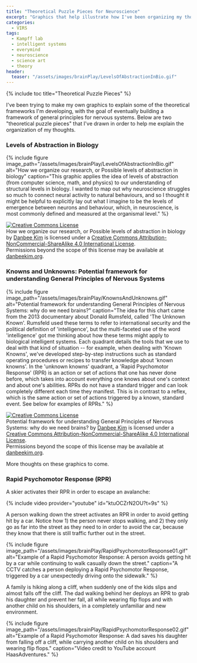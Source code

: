 ```yaml
---
title: "Theoretical Puzzle Pieces for Neuroscience"
excerpt: "Graphics that help illustrate how I've been organizing my thoughts about neuroscience"
categories:
  - VIRS
tags:
  - Kampff lab
  - intelligent systems
  - everymind
  - neuroscience
  - science art
  - theory
header: 
  teaser: "/assets/images/brainPlay/LevelsOfAbstractionInBio.gif"
---
```

{% include toc title="Theoretical Puzzle Pieces" %}

I've been trying to make my own graphics to explain some of the theoretical frameworks I'm developing, with the goal of eventually building a framework of general principles for nervous systems. Below are two "theoretical puzzle pieces" that I've drawn in order to help me explain the organization of my thoughts. 

### Levels of Abstraction in Biology

{% include figure image_path="/assets/images/brainPlay/LevelsOfAbstractionInBio.gif" alt="How we organize our research, or Possible levels of abstraction in biology" caption="This graphic applies the idea of levels of abstraction (from computer science, math, and physics) to our understanding of structural levels in biology. I wanted to map out why neuroscience struggles so much to connect neural activity to natural behaviours, and so I thought it might be helpful to explicitly lay out what I imagine to be the levels of emergence between neurons and behaviour, which, in neuroscience, is most commonly defined and measured at the organismal level." %}

<a rel="license" href="http://creativecommons.org/licenses/by-nc-sa/4.0/"><img alt="Creative Commons License" style="border-width:0" src="https://i.creativecommons.org/l/by-nc-sa/4.0/88x31.png" /></a><br /><span xmlns:dct="http://purl.org/dc/terms/" href="http://purl.org/dc/dcmitype/StillImage" property="dct:title" rel="dct:type">How we organize our research, or Possible levels of abstraction in biology</span> by <a xmlns:cc="http://creativecommons.org/ns#" href="www.danbeekim.org" property="cc:attributionName" rel="cc:attributionURL">Danbee Kim</a> is licensed under a <a rel="license" href="http://creativecommons.org/licenses/by-nc-sa/4.0/">Creative Commons Attribution-NonCommercial-ShareAlike 4.0 International License</a>.<br />Permissions beyond the scope of this license may be available at <a xmlns:cc="http://creativecommons.org/ns#" href="www.danbeekim.org" rel="cc:morePermissions">danbeekim.org</a>.

### Knowns and Unknowns: Potential framework for understanding General Principles of Nervous Systems

{% include figure image_path="/assets/images/brainPlay/KnownsAndUnknowns.gif" alt="Potential framework for understanding General Principles of Nervous Systems: why do we need brains?" caption="The idea for this chart came from the 2013 documentary about Donald Rumsfeld, called 'The Unknown Known'. Rumsfeld used these terms to refer to international security and the political definition of 'intelligence', but the multi-faceted use of the word 'intelligence' got me thinking about how these terms might apply to biological intelligent systems. Each quadrant details the tools that we use to deal with that kind of situation -- for example, when dealing with 'Known Knowns', we've developed step-by-step instructions such as standard operating procedures or recipes to transfer knowledge about 'known knowns'. In the 'unknown knowns' quadrant, a 'Rapid Psychomotor Response' (RPR) is an action or set of actions that one has never done before, which takes into account everything one knows about one's context and about one's abilities. RPRs do not have a standard trigger and can look completely different each time they manifest. This is in contrast to a reflex, which is the same action or set of actions triggered by a known, standard event. See below for examples of RPRs." %}

<a rel="license" href="http://creativecommons.org/licenses/by-nc-sa/4.0/"><img alt="Creative Commons License" style="border-width:0" src="https://i.creativecommons.org/l/by-nc-sa/4.0/88x31.png" /></a><br /><span xmlns:dct="http://purl.org/dc/terms/" href="http://purl.org/dc/dcmitype/StillImage" property="dct:title" rel="dct:type">Potential framework for understanding General Principles of Nervous Systems: why do we need brains?</span> by <a xmlns:cc="http://creativecommons.org/ns#" href="www.danbeekim.org" property="cc:attributionName" rel="cc:attributionURL">Danbee Kim</a> is licensed under a <a rel="license" href="http://creativecommons.org/licenses/by-nc-sa/4.0/">Creative Commons Attribution-NonCommercial-ShareAlike 4.0 International License</a>.<br />Permissions beyond the scope of this license may be available at <a xmlns:cc="http://creativecommons.org/ns#" href="www.danbeekim.org" rel="cc:morePermissions">danbeekim.org</a>.

More thoughts on these graphics to come. 

### Rapid Psychomotor Response (RPR)

A skier activates their RPR in order to escape an avalanche: 

{% include video provider="youtube" id="ktuOCZrN2OU?t=9s" %}

A person walking down the street activates an RPR in order to avoid getting hit by a car. Notice how 1) the person never stops walking, and 2) they only go as far into the street as they need to in order to avoid the car, because they know that there is still traffic further out in the street. 

{% include figure image_path="/assets/images/brainPlay/RapidPsychomotorResponse01.gif" alt="Example of a Rapid Psychomotor Response: A person avoids getting hit by a car while continuing to walk casually down the street." caption="A CCTV catches a person deploying a Rapid Psychomotor Response, triggered by a car unexpectedly driving onto the sidewalk." %}

A family is hiking along a cliff, when suddenly one of the kids slips and almost falls off the cliff. The dad walking behind her deploys an RPR to grab his daughter and prevent her fall, all while wearing flip flops and with another child on his shoulders, in a completely unfamiliar and new environment.

{% include figure image_path="/assets/images/brainPlay/RapidPsychomotorResponse02.gif" alt="Example of a Rapid Psychomotor Response: A dad saves his daughter from falling off a cliff, while carrying another child on his shoulders and wearing flip flops." caption="Video credit to YouTube account HaasAdventures." %}

